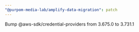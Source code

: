 ```yaml
---
"@purpom-media-lab/amplify-data-migration": patch
---
```


Bump @aws-sdk/credential-providers from 3.675.0 to 3.731.1
